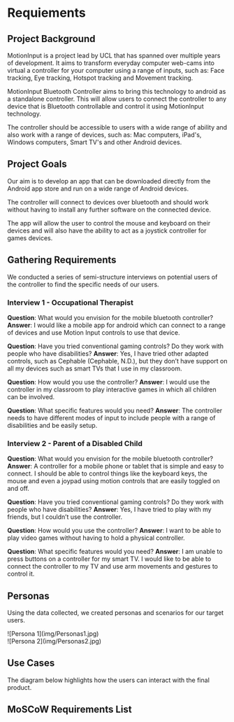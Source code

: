 # Requiements

## Project Background

MotionInput is a project lead by UCL that has spanned over multiple years of development. It aims to transform everyday computer web-cams into virtual a controller for your computer using a range of inputs, such as: Face tracking, Eye tracking, Hotspot tracking and Movement tracking.

MotionInput Bluetooth Controller aims to bring this technology to android as a standalone controller. This will allow users to connect the controller to any device that is Bluetooth controllable and control it using MotionInput technology.

The controller should be accessible to users with a wide range of ability and also work with a range of devices, such as: Mac computers, iPad's, Windows computers, Smart TV's and other Android devices.

## Project Goals

Our aim is to develop an app that can be downloaded directly from the Android app store and run on a wide range of Android devices.

The controller will connect to devices over bluetooth and should work without having to install any further software on the connected device.

The app will allow the user to control the mouse and keyboard on their devices and will also have the ability to act as a joystick controller for games devices.

## Gathering Requirements

We conducted a series of semi-structure interviews on potential users of the controller to find the specific needs of our users.

### Interview 1 - Occupational Therapist

**Question**: What would you envision for the mobile bluetooth controller?
**Answer**: I would like a mobile app for android which can connect to a range of devices and use Motion Input controls to use that device.

**Question**: Have you tried conventional gaming controls? Do they work with people who have disabilities?
**Answer**: Yes, I have tried other adapted controls, such as Cephable (Cephable, N.D.),  but they don’t have support on all my devices such as smart TVs that I use in my classroom.

**Question**: How would you use the controller?
**Answer**: I would use the controller in my classroom to play interactive games in which all children can be involved.

**Question**: What specific features would you need?
**Answer**: The controller needs to have different modes of input to include people with a range of disabilities and be easily setup.

### Interview 2 - Parent of a Disabled Child

**Question**: What would you envision for the mobile bluetooth controller?
**Answer**: A controller for a mobile phone or tablet that is simple and easy to connect. I should be able to control things like the keyboard keys, the mouse and even a joypad using motion controls that are easily toggled on and off.

**Question**: Have you tried conventional gaming controls? Do they work with people who have disabilities?
**Answer**: Yes, I have tried to play with my friends, but I couldn’t use the controller.

**Question**: How would you use the controller?
**Answer**: I want to be able to play video games without having to hold a physical controller.

**Question**: What specific features would you need?
**Answer**: I am unable to press buttons on a controller for my smart TV. I would like to be able to connect the controller to my TV and use arm movements and gestures to control it.

## Personas

Using the data collected, we created personas and scenarios for our target users.

<div class="img-center"> ![Persona 1](img/Personas1.jpg) </div>

<div class="img-center"> ![Persona 2](img/Personas2.jpg) </div>

## Use Cases

The diagram below highlights how the users can interact with the final product.

## MoSCoW Requirements List